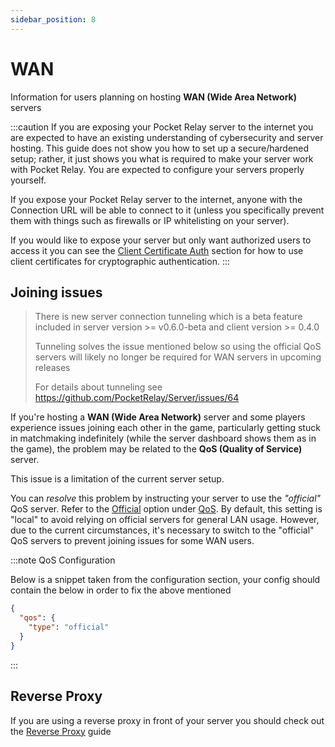 ```yaml
---
sidebar_position: 8
---
```


# WAN

Information for users planning on hosting **WAN (Wide Area Network)** servers

:::caution 
If you are exposing your Pocket Relay server to the internet you are expected to have an existing understanding of cybersecurity and server hosting. This guide does not show you how to set up a secure/hardened setup; rather, it just shows you what is required to make your server work with Pocket Relay. You are expected to configure your servers properly yourself.

If you expose your Pocket Relay server to the internet, anyone with the Connection URL will be able to connect to it (unless you specifically prevent them with things such as firewalls or IP whitelisting on your server). 

If you would like to expose your server but only want authorized users to access it you can see the [Client Certificate Auth](./reverse-proxy.md#client-certificate-auth) section for how to use client certificates for cryptographic authentication.
:::

## Joining issues

> There is new server connection tunneling which is a beta feature included in server version >= v0.6.0-beta and client version >= 0.4.0
>
> Tunneling solves the issue mentioned below so using the official QoS servers will likely no longer be required for
> WAN servers in upcoming releases
>
> For details about tunneling see https://github.com/PocketRelay/Server/issues/64

If you're hosting a **WAN (Wide Area Network)** server and some players experience issues joining each other in the game, particularly getting stuck in matchmaking indefinitely (while the server dashboard shows them as in the game), the problem may be related to the **QoS (Quality of Service)** server.

This issue is a limitation of the current server setup.

You can *resolve* this problem by instructing your server to use the *"official"* QoS server. Refer to the [Official](configuration.md#official) option under [QoS](configuration.md#qos). By default, this setting is "local" to avoid relying on official servers for general LAN usage. However, due to the current circumstances, it's necessary to switch to the "official" QoS servers to prevent joining issues for some WAN users.

:::note QoS Configuration

Below is a snippet taken from the configuration section, your config should contain the below in order to fix the above mentioned


```json
{
  "qos": {
    "type": "official"
  }
}
```

:::


## Reverse Proxy

If you are using a reverse proxy in front of your server you should check out the [Reverse Proxy](reverse-proxy.md) guide
